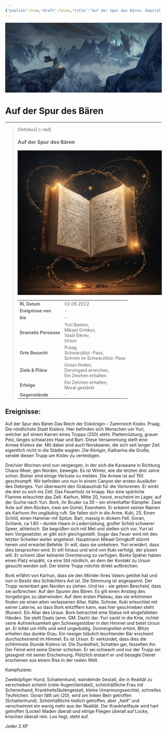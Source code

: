 ```yaml
---
{"publish":true,"draft":false,"title":"Auf der Spur des Bären, Kapitel 1","tags":["Tagebuch"],"kampagne":"Der Verlorene Gott","PassFrontmatter":true}
---
```


![DerVerloreneGott_Banner-1.webp| banner p+cct](../../DerVerloreneGott_Banner-1.webp)

# Auf der Spur des Bären

---

> [!infobox| c-red]
>
>
> ### Auf der Spur des Bären
>
> ![Journal1.webp](../../Journal1.webp)
> 
> |  |  |
> | ---- | ---- |
> | **RL Datum** | 02.06.2022 |
> | **Ereignisse von** | - |
> | **bis** | - |
> | **Dramatis Personae** | Yuri Barkov,<br>Mikael Grinkov,<br>Vasili Eikrev,<br>Ursun |
> | **Orte Besucht** | Praag,<br>Schwarzblut-Pass,<br>Schrein im Schwarzblut-Pass |
> | **Ziele & Pläne** | Ursun finden,<br>Dervingard erreichen,<br>Ein Zeichen erhalten |
> | **Erfolge** | Ein Zeichen erhalten,<br>Moral gestärkt |
> | **Gegenstände** | - |

## Ereignisse:

Auf der Spur des Bären
Das Reich der Eiskönigin – Zarenreich Kislev. Praag. Die nördlichste Stadt Kislevs.
Hier befinden sich Menschen um Yuri, welcher auf einem Karren eines Trupps (250) steht. Plattenrüstung, grauer Pelz, langes schwarzes Haar und Bart. Diese Versammlung stellt eine Armee Kislevs dar. Mit dabei sind auch Norskaaner, die sich seit langer Zeit eigentlich nicht in die Städte wagten.
Die Königin, Katharina die Große, sendet diesen Trupp um Kislev zu verteidigen.

Drei/vier Wochen sind nun vergangen, in der sich die Karawane in Richtung Chaos-Meer, gen Norden, bewegte. Es ist Winter, wie die letzten drei Jahre schon. Bisher sind einige Verluste zu melden. Die Armee ist auf 150 geschrumpft.
Wir befinden uns nun In einem Canyon der ersten Ausläufer des Gebirges.
Yuri überwacht den Grabaushub für die Verlorenen. Er winkt die drei zu sich ins Zelt. Das Feuerholz ist knapp.  Nur eine spärliche Flamme erleuchtet das Zelt.
Karhun, Mitte 20, hooot, erscheint im Lager, auf der Suche nach Yuri.
Bork, ihr Bruder ca 30 – ein ehrenhafter Kämpfer. Zwei Äxte auf dem Rücken, zwei am Gürtel, Eisenhelm. Er erkennt seinen Namen als Karhunn ihn ungläubig ruft. Sie fallen sich in die Arme.
Kuki, 25. Einen Schild, einen Hammer mit Spitze. Bart, massig in dickem Fell.
Goran, Schlank, ca 1.80 – dunkle Haare in Lederrüstung, großer Schild schwerer Speer, athletisch.
Sie begrüßen sich mit Met und stellen sich vor. Yuri ist kein Vorgesetzter, er gibt sich gleichgestellt.
Sogar das Feuer wird mit den letzten Scheiten weiter angeheizt.
Hauptmann Mikael Gringkoff stürmt herein und erwartet Befehle. Er will, dass sie umkehren. Yuri erwidert, dass dies besprochen wird. Er eilt hinaus und wird von Kuki verfolgt, der pissen will. Er scheint über keinerlei Orientierung zu verfügen.
Borks Späher haben einen Platz erspäht, ca eine Std nördlich, an dem der Kontakt zu Ursun gesucht werden soll. Der kleine Trupp möchte direkt aufbrechen.

Bork erfährt von Karhun, dass sie den Mörder ihres Vaters getötet hat und nun in Besitz des Schlächters Axt ist.
Die Stimmung ist angespannt. Der Trupp vereinbart gen Norden zu ziehen.
Und los - sie geben Bescheid, dass sie aufbrechen: Auf den Spuren des Bären.
Es gilt einen Anstieg des Vorgebirges zu überwinden. Auf dem ersten Plateau, das sie erklimmen finden sie einen alten verlassenen Altar. Kälte, Schnee.
Kuki erleuchtet mit seiner Laterne, so dass Bork entziffern kann, was hier geschrieben steht (Runen). Ein Altar des Ursun.
Bork betrachtet eine Statue mit eingefalteten Händen. Sie stellt Daats (anm. GM: Dazh) dar.
Yuri sackt in die Knie, richtet seine Aufmerksamkeit gen Schneegestöber in den Himmel und betet Ursun an. Er bittet um Hilfe und wird ungeduldig. Donnergrollen ertönt, Blitze erhellen das dunkle Grau.
Ein riesiger bläulich leuchtender Bär erscheint durchscheinend im Himmel. Es ist Ursun. Er verkündet, dass dies die schlimmste Stunde Kislevs ist.
Die Dunkelheit, Schatten gar, fesselten ihn. Der Feind wird seine Diener schicken. Er sei schwach und nur der Trupp sei gesegnet mit seiner Erscheinung.
Plötzlich erstarrt er und besagte Diener erscheinen aus einem Riss in der realen Welt.

Kampfszene:

Zweiköpfiger Hund, Schattenhund, wandelnde Gestalt, die in Realität zu verschieben scheint (viele Augen/tentakel), schönhäßliche Frau mit Scherenhand, Krankheitsfäulengestalt, kleine Umarmungswichtel, schnelles Teufelchen.
Goran fällt um (20), wird am linken Bein getroffen (Schattenhund).
Schönhäßliche tödlich getroffen, aber „heilt“ und verschwimmt ein wenig mehr aus der Realität.  Der Krankheitfaule wird hart getroffen (Locke) Maden überall und eitrige Fliegen überall auf Locke, kriechen überall rein. Loo liegt, steht auf.

Jeder 3 XP